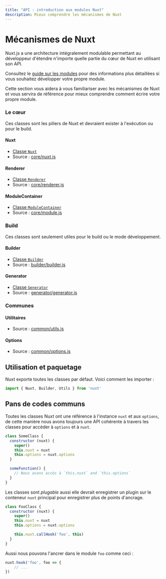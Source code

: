 ```yaml
---
title: "API : introduction aux modules Nuxt"
description: Mieux comprendre les mécanismes de Nuxt
---
```


# Mécanismes de Nuxt

Nuxt.js a une architecture intégralement modulable permettant au développeur d'étendre n'importe quelle partie du cœur de Nuxt en utilisant son API.

Consultez le [guide sur les modules](/guide/modules) pour des informations plus détaillées si vous souhaitez développer votre propre module.

Cette section vous aidera à vous familiariser avec les mécanismes de Nuxt et vous servira de référence pour mieux comprendre comment écrire votre propre module.

### Le cœur

Ces classes sont les piliers de Nuxt et devraient exister à l'exécution ou pour le build.

#### Nuxt

- [Classe `Nuxt`](/api/internals-nuxt)
- Source : [core/nuxt.js](https://github.com/nuxt/nuxt.js/blob/dev/lib/core/nuxt.js)

#### Renderer

- [Classe `Renderer`](/api/internals-renderer)
- Source : [core/renderer.js](https://github.com/nuxt/nuxt.js/blob/dev/lib/core/renderer.js)

#### ModuleContainer

- [Classe `ModuleContainer`](/api/internals-module-container)
- Source : [core/module.js](https://github.com/nuxt/nuxt.js/blob/dev/lib/core/module.js)

### Build

Ces classes sont seulement utiles pour le build ou le mode développement.

#### Builder

- [Classe `Builder`](/api/internals-builder)
- Source : [builder/builder.js](https://github.com/nuxt/nuxt.js/blob/dev/lib/builder/builder.js)

#### Generator

- [Classe `Generator`](/api/internals-generator)
- Source : [generator/generator.js](https://github.com/nuxt/nuxt.js/blob/dev/lib/builder/generator.js)

### Communes

#### Utilitaires

- Source : [common/utils.js](https://github.com/nuxt/nuxt.js/blob/dev/lib/common/utils.js)

#### Options

- Source : [common/options.js](https://github.com/nuxt/nuxt.js/blob/dev/lib/common/options.js)

## Utilisation et paquetage

Nuxt exporte toutes les classes par défaut. Voici comment les importer :

```js
import { Nuxt, Builder, Utils } from 'nuxt'
```

## Pans de codes communs

Toutes les classes Nuxt ont une référence à l'instance `nuxt` et aux `options`, de cette manière nous avons toujours une API cohérente à travers les classes pour accéder à `options` et à `nuxt`.

```js
class SomeClass {
  constructor (nuxt) {
    super()
    this.nuxt = nuxt
    this.options = nuxt.options
  }

  someFunction() {
    // Nous avons accès à `this.nuxt` and `this.options`
  }
}
```

Les classes sont *plugable* aussi elle devrait enregistrer un plugin sur le conteneur `nuxt` principal pour enregistrer plus de points d'ancrage.

```js
class FooClass {
  constructor (nuxt) {
    super()
    this.nuxt = nuxt
    this.options = nuxt.options

    this.nuxt.callHook('foo', this)
  }
}
```

Aussi nous pouvons l'ancrer dans le module `foo` comme ceci :

```js
nuxt.hook('foo', foo => {
    // ...
})
```
